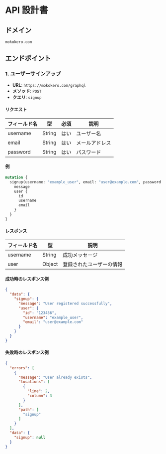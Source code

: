 # API 設計書

## ドメイン
`mokokero.com`

## エンドポイント

### 1. ユーザーサインアップ

- **URL**: `https://mokokero.com/graphql`
- **メソッド**: `POST`
- **クエリ**: `signup`

#### リクエスト

| フィールド名 | 型       | 必須 | 説明           |
| ------------ | -------- | ---- | -------------- |
| username     | String   | はい | ユーザー名     |
| email        | String   | はい | メールアドレス |
| password     | String   | はい | パスワード     |

#### 例
```graphql
mutation {
  signup(username: "example_user", email: "user@example.com", password: "example_password") {
    message
    user {
      id
      username
      email
    }
  }
}
```

#### レスポンス

| フィールド名   | 型       | 説明           |
| ------------ | -------- | -------------- |
| username     | String   | 成功メッセージ     |
| user        | Object   | 登録されたユーザーの情報 |


#### 成功時のレスポンス例
```json
{
  "data": {
    "signup": {
      "message": "User registered successfully",
      "user": {
        "id": "123456",
        "username": "example_user",
        "email": "user@example.com"
      }
    }
  }
}
```

#### 失敗時のレスポンス例
```json
{
  "errors": [
    {
      "message": "User already exists",
      "locations": [
        {
          "line": 2,
          "column": 3
        }
      ],
      "path": [
        "signup"
      ]
    }
  ],
  "data": {
    "signup": null
  }
}
```